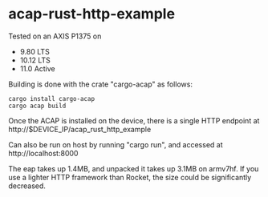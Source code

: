 acap-rust-http-example
======================

Tested on an AXIS P1375 on
- 9.80 LTS
- 10.12 LTS
- 11.0 Active

Building is done with the crate "cargo-acap" as follows:

    cargo install cargo-acap
    cargo acap build

Once the ACAP is installed on the device, there is a single HTTP endpoint at http://$DEVICE_IP/acap_rust_http_example

Can also be run on host by running "cargo run", and accessed at http://localhost:8000

The eap takes up 1.4MB, and unpacked it takes up 3.1MB on armv7hf.
If you use a lighter HTTP framework than Rocket, the size could be significantly decreased.
